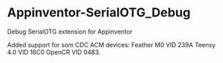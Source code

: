 # Appinventor-SerialOTG_Debug
Debug SerialOTG extension for Appinventor

Added support for som CDC ACM devices:
Feather M0 VID 239A
Teensy 4.0  VID 16C0
OpenCR  VID 0483.
